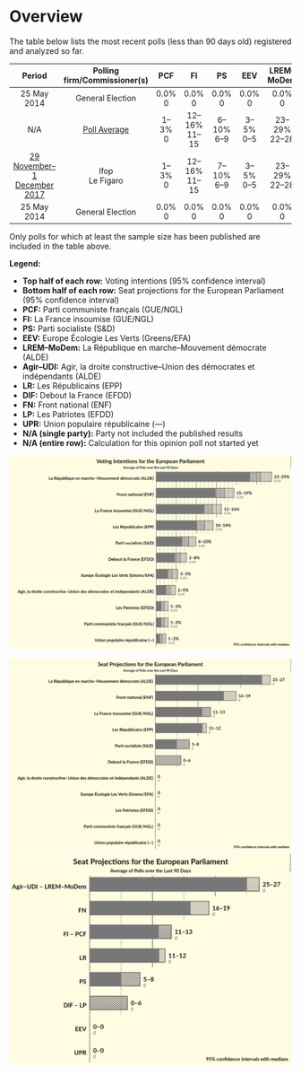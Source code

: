 # Overview

The table below lists the most recent polls (less than 90 days old) registered and analyzed so far.

| Period     | Polling firm/Commissioner(s) | PCF | FI | PS | EEV | LREM–MoDem | Agir–UDI | LR | DlF | FN | LP | UPR |
|:----------:|:----------------------------:|:--:|:--:|:--:|:--:|:--:|:--:|:--:|:--:|:--:|:--:|:--:|
| 25 May 2014 | General Election | 0.0% <br> 0 | 0.0% <br> 0 | 0.0% <br> 0 | 0.0% <br> 0 | 0.0% <br> 0 | 0.0% <br> 0 | 0.0% <br> 0 | 0.0% <br> 0 | 0.0% <br> 0 | 0.0% <br> 0 | 0.0% <br> 0 |
| N/A | [Poll Average](average.html) | 1–3% <br> 0 | 12–16% <br> 11–15 | 6–10% <br> 6–9 | 3–5% <br> 0–5 | 23–29% <br> 22–28 | 2–5% <br> 0 | 10–14% <br> 9–13 | 5–8% <br> 0–7 | 15–19% <br> 14–18 | 1–3% <br> 0 | 1–2% <br> 0 |
| [29 November–1 December 2017](2017-12-01-Ifop.html) | Ifop <br> Le Figaro | 1–3% <br> 0 | 12–16% <br> 11–15 | 7–10% <br> 6–9 | 3–5% <br> 0–5 | 23–29% <br> 22–28 | 2–5% <br> 0 | 10–14% <br> 9–13 | 5–8% <br> 0–7 | 15–19% <br> 14–18 | 1–3% <br> 0 | 1–2% <br> 0 |
| 25 May 2014 | General Election | 0.0% <br> 0 | 0.0% <br> 0 | 0.0% <br> 0 | 0.0% <br> 0 | 0.0% <br> 0 | 0.0% <br> 0 | 0.0% <br> 0 | 0.0% <br> 0 | 0.0% <br> 0 | 0.0% <br> 0 | 0.0% <br> 0 |

Only polls for which at least the sample size has been published are included in the table above.

**Legend:**
+ **Top half of each row:** Voting intentions (95% confidence interval)
+ **Bottom half of each row:** Seat projections for the European Parliament (95% confidence interval)
+ **PCF:** Parti communiste français (GUE/NGL)
+ **FI:** La France insoumise (GUE/NGL)
+ **PS:** Parti socialiste (S&D)
+ **EEV:** Europe Écologie Les Verts (Greens/EFA)
+ **LREM–MoDem:** La République en marche–Mouvement démocrate (ALDE)
+ **Agir–UDI:** Agir, la droite constructive–Union des démocrates et indépendants (ALDE)
+ **LR:** Les Républicains (EPP)
+ **DlF:** Debout la France (EFDD)
+ **FN:** Front national (ENF)
+ **LP:** Les Patriotes (EFDD)
+ **UPR:** Union populaire républicaine (—)
+ **N/A (single party):** Party not included the published results
+ **N/A (entire row):** Calculation for this opinion poll not started yet


![Graph with voting intentions not yet produced](average.png "Voting Intentions")

![Graph with seats not yet produced](average-seats.png "Seats")
![Graph with coalitions seats not yet produced](average-coalitions-seats.png "Coalitions Seats")
